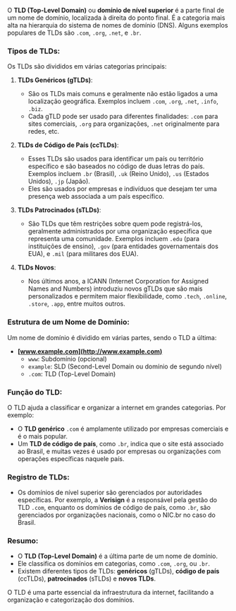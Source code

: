 O **TLD (Top-Level Domain)** ou **domínio de nível superior** é a parte final de um nome de domínio, localizada à direita do ponto final. É a categoria mais alta na hierarquia do sistema de nomes de domínio (DNS). Alguns exemplos populares de TLDs são `.com`, `.org`, `.net`, e `.br`.

### Tipos de TLDs:

Os TLDs são divididos em várias categorias principais:

1. **TLDs Genéricos (gTLDs)**:
    
    - São os TLDs mais comuns e geralmente não estão ligados a uma localização geográfica. Exemplos incluem `.com`, `.org`, `.net`, `.info`, `.biz`.
    - Cada gTLD pode ser usado para diferentes finalidades: `.com` para sites comerciais, `.org` para organizações, `.net` originalmente para redes, etc.
2. **TLDs de Código de País (ccTLDs)**:
    
    - Esses TLDs são usados para identificar um país ou território específico e são baseados no código de duas letras do país. Exemplos incluem `.br` (Brasil), `.uk` (Reino Unido), `.us` (Estados Unidos), `.jp` (Japão).
    - Eles são usados por empresas e indivíduos que desejam ter uma presença web associada a um país específico.
3. **TLDs Patrocinados (sTLDs)**:
    
    - São TLDs que têm restrições sobre quem pode registrá-los, geralmente administrados por uma organização específica que representa uma comunidade. Exemplos incluem `.edu` (para instituições de ensino), `.gov` (para entidades governamentais dos EUA), e `.mil` (para militares dos EUA).
4. **TLDs Novos**:
    
    - Nos últimos anos, a ICANN (Internet Corporation for Assigned Names and Numbers) introduziu novos gTLDs que são mais personalizados e permitem maior flexibilidade, como `.tech`, `.online`, `.store`, `.app`, entre muitos outros.

### Estrutura de um Nome de Domínio:

Um nome de domínio é dividido em várias partes, sendo o TLD a última:

- **[www.example.com](http://www.example.com)**
    - `www`: Subdomínio (opcional)
    - `example`: SLD (Second-Level Domain ou domínio de segundo nível)
    - `.com`: TLD (Top-Level Domain)

### Função do TLD:

O TLD ajuda a classificar e organizar a internet em grandes categorias. Por exemplo:

- O **TLD genérico** `.com` é amplamente utilizado por empresas comerciais e é o mais popular.
- Um **TLD de código de país**, como `.br`, indica que o site está associado ao Brasil, e muitas vezes é usado por empresas ou organizações com operações específicas naquele país.

### Registro de TLDs:

- Os domínios de nível superior são gerenciados por autoridades específicas. Por exemplo, a **Verisign** é a responsável pela gestão do TLD `.com`, enquanto os domínios de código de país, como `.br`, são gerenciados por organizações nacionais, como o NIC.br no caso do Brasil.

### Resumo:

- O **TLD (Top-Level Domain)** é a última parte de um nome de domínio.
- Ele classifica os domínios em categorias, como `.com`, `.org`, ou `.br`.
- Existem diferentes tipos de TLDs: **genéricos** (gTLDs), **código de país** (ccTLDs), **patrocinados** (sTLDs) e **novos TLDs**.

O TLD é uma parte essencial da infraestrutura da internet, facilitando a organização e categorização dos domínios.
